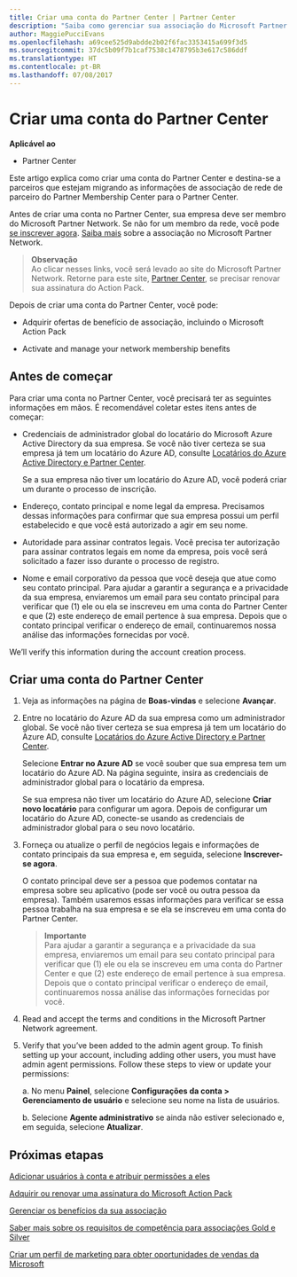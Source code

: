 ```yaml
---
title: Criar uma conta do Partner Center | Partner Center
description: "Saiba como gerenciar sua associação do Microsoft Partner Network, ofertas e benefícios no Partner Center."
author: MaggiePucciEvans
ms.openlocfilehash: a69cee525d9abdde2b02f6fac3353415a699f3d5
ms.sourcegitcommit: 37dc5b09f7b1caf7538c1478795b3e617c586ddf
ms.translationtype: HT
ms.contentlocale: pt-BR
ms.lasthandoff: 07/08/2017
---
```

# <a name="create-a-partner-center-account"></a>Criar uma conta do Partner Center

**Aplicável ao**

-   Partner Center


Este artigo explica como criar uma conta do Partner Center e destina-se a parceiros que estejam migrando as informações de associação de rede de parceiro do Partner Membership Center para o Partner Center. 

Antes de criar uma conta no Partner Center, sua empresa deve ser membro do Microsoft Partner Network. Se não for um membro da rede, você pode [se inscrever agora](https://partners.microsoft.com/PartnerProgram/simplifiedenrollment.aspx). [Saiba mais](https://partner.microsoft.com/membership) sobre a associação no Microsoft Partner Network.  

>**Observação**<br> Ao clicar nesses links, você será levado ao site do Microsoft Partner Network. Retorne para este site, [Partner Center](https://partnercenter.microsoft.com/partner/home), se precisar renovar sua assinatura do Action Pack.

Depois de criar uma conta do Partner Center, você pode:

-   Adquirir ofertas de benefício de associação, incluindo o Microsoft Action Pack 

-   Activate and manage your network membership benefits

## <a name="before-you-begin"></a>Antes de começar

Para criar uma conta no Partner Center, você precisará ter as seguintes informações em mãos. É recomendável coletar estes itens antes de começar:

-   Credenciais de administrador global do locatário do Microsoft Azure Active Directory da sua empresa. Se você não tiver certeza se sua empresa já tem um locatário do Azure AD, consulte [Locatários do Azure Active Directory e Partner Center](azure-active-directory-tenants-and-partner-center.md).

    Se a sua empresa não tiver um locatário do Azure AD, você poderá criar um durante o processo de inscrição. 

-   Endereço, contato principal e nome legal da empresa. Precisamos dessas informações para confirmar que sua empresa possui um perfil estabelecido e que você está autorizado a agir em seu nome. 

-   Autoridade para assinar contratos legais. Você precisa ter autorização para assinar contratos legais em nome da empresa, pois você será solicitado a fazer isso durante o processo de registro.

-   Nome e email corporativo da pessoa que você deseja que atue como seu contato principal. Para ajudar a garantir a segurança e a privacidade da sua empresa, enviaremos um email para seu contato principal para verificar que (1) ele ou ela se inscreveu em uma conta do Partner Center e que (2) este endereço de email pertence à sua empresa. Depois que o contato principal verificar o endereço de email, continuaremos nossa análise das informações fornecidas por você.

We’ll verify this information during the account creation process. 
 
## <a name="create-a-partner-center-account"></a>Criar uma conta do Partner Center

1.  Veja as informações na página de **Boas-vindas** e selecione **Avançar**.

2.  Entre no locatário do Azure AD da sua empresa como um administrador global. Se você não tiver certeza se sua empresa já tem um locatário do Azure AD, consulte [Locatários do Azure Active Directory e Partner Center](azure-active-directory-tenants-and-partner-center.md).

    Selecione **Entrar no Azure AD** se você souber que sua empresa tem um locatário do Azure AD. Na página seguinte, insira as credenciais de administrador global para o locatário da empresa. 

    Se sua empresa não tiver um locatário do Azure AD, selecione **Criar novo locatário** para configurar um agora. Depois de configurar um locatário do Azure AD, conecte-se usando as credenciais de administrador global para o seu novo locatário.

3.  Forneça ou atualize o perfil de negócios legais e informações de contato principais da sua empresa e, em seguida, selecione **Inscrever-se agora**. 

    O contato principal deve ser a pessoa que podemos contatar na empresa sobre seu aplicativo (pode ser você ou outra pessoa da empresa). Também usaremos essas informações para verificar se essa pessoa trabalha na sua empresa e se ela se inscreveu em uma conta do Partner Center.

    >**Importante**<br> Para ajudar a garantir a segurança e a privacidade da sua empresa, enviaremos um email para seu contato principal para verificar que (1) ele ou ela se inscreveu em uma conta do Partner Center e que (2) este endereço de email pertence à sua empresa. Depois que o contato principal verificar o endereço de email, continuaremos nossa análise das informações fornecidas por você.

4.  Read and accept the terms and conditions in the Microsoft Partner Network agreement. 

5.  Verify that you’ve been added to the admin agent group. To finish setting up your account, including adding other users, you must have admin agent permissions. Follow these steps to view or update your permissions:

    a. No menu **Painel**, selecione **Configurações da conta > Gerenciamento de usuário** e selecione seu nome na lista de usuários. 

    b. Selecione **Agente administrativo** se ainda não estiver selecionado e, em seguida, selecione **Atualizar**. 

## <a name="next-steps"></a>Próximas etapas

[Adicionar usuários à conta e atribuir permissões a eles](create-user-accounts-and-set-permissions.md)

[Adquirir ou renovar uma assinatura do Microsoft Action Pack](mpn-get-action-pack.md)

[Gerenciar os benefícios da sua associação](manage-your-partner-network-benefits.md)

[Saber mais sobre os requisitos de competência para associações Gold e Silver](learn-about-competencies.md)

[Criar um perfil de marketing para obter oportunidades de vendas da Microsoft](create-a-marketing-profile.md)